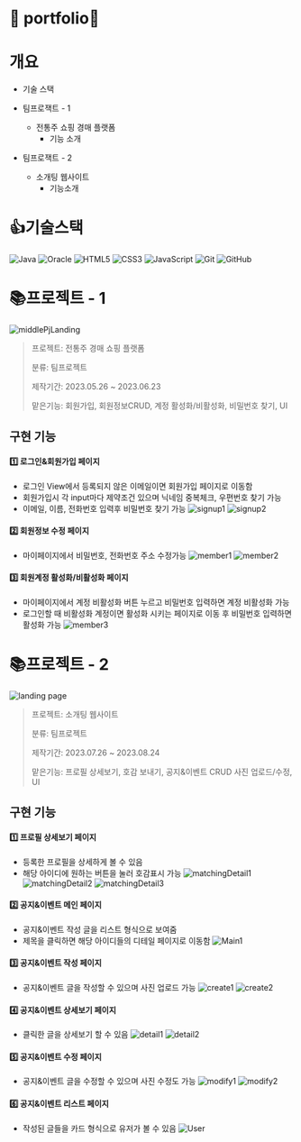 :wave: portfolio:wave:
==============

<!-- ![Anurag's GitHub stats](https://github-readme-stats.vercel.app/api?username=brandena&show_icons=true&theme=radical) -->
<!-- [![Top Langs](https://github-readme-stats.vercel.app/api/top-langs/?username=brandena&layout=compact)](https://github.com/brandena/github-readme-stats)-->

# 개요
- 기술 스택
  
- 팀프로잭트 - 1
  - 전통주 쇼핑 경매 플랫폼
    - 기능 소개
 
- 팀프로잭트 - 2
  - 소개팅 웹사이트
    - 기능소개
  
:+1:기술스택
=========
![Java](https://img.shields.io/badge/java-%23ED8B00.svg?style=for-the-badge&logo=openjdk&logoColor=white)
![Oracle](https://img.shields.io/badge/Oracle-F80000?style=for-the-badge&logo=oracle&logoColor=white)
![HTML5](https://img.shields.io/badge/html5-%23E34F26.svg?style=for-the-badge&logo=html5&logoColor=white)
![CSS3](https://img.shields.io/badge/css3-%231572B6.svg?style=for-the-badge&logo=css3&logoColor=white)
![JavaScript](https://img.shields.io/badge/javascript-%23323330.svg?style=for-the-badge&logo=javascript&logoColor=%23F7DF1E)
![Git](https://img.shields.io/badge/git-%23F05033.svg?style=for-the-badge&logo=git&logoColor=white)
![GitHub](https://img.shields.io/badge/github-%23121011.svg?style=for-the-badge&logo=github&logoColor=white)
      
 :books:프로젝트 - 1 
=============
![middlePjLanding](https://github.com/DoooHyun/Portfolio/assets/134381988/77ca132f-4e7a-4bc1-87ee-80ef3308e50f)
> 프로젝트: 전통주 경매 쇼핑 플랫폼
>
> 분류: 팀프로젝트
>
> 제작기간: 2023.05.26 ~ 2023.06.23
>
> 맡은기능: 회원가입, 회원정보CRUD, 계정 활성화/비활성화, 비밀번호 찾기, UI  

 ## 구현 기능
#### :one: 로그인&회원가입 페이지
- 로그인 View에서 등록되지 않은 이메일이면 회원가입 페이지로 이동함
- 회원가입시 각 input마다 제약조건 있으며 닉네임 중복체크, 우편번호 찾기 가능
- 이메일, 이름, 전화번호 입력후 비밀번호 찾기 가능
![signup1](https://github.com/DoooHyun/Portfolio/assets/134381988/2ade2044-3ca3-4935-bcad-11828e57851f)
![signup2](https://github.com/DoooHyun/Portfolio/assets/134381988/dd3fc675-8a4d-4ce1-8be6-25b2a3d10cbb)

#### :two: 회원정보 수정 페이지
- 마이페이지에서 비밀번호, 전화번호 주소 수정가능
![member1](https://github.com/DoooHyun/Portfolio/assets/134381988/e7f63e95-a058-4be2-9eb9-62f2cd1bf247)
![member2](https://github.com/DoooHyun/Portfolio/assets/134381988/4e2edbb5-d276-4f05-833a-facf7cfe8f2b)

#### :three: 회원계정 활성화/비활성화 페이지
- 마이페이지에서 계정 비활성화 버튼 누르고 비밀번호 입력하면 계정 비활성화 가능
- 로그인할 때 비활성화 계정이면 활성화 시키는 페이지로 이동 후 비밀번호 입력하면 활성화 가능 
![member3](https://github.com/DoooHyun/Portfolio/assets/134381988/977f4fb2-8517-4f63-99be-2209bb14978c)


:books:프로젝트 - 2
=============
![landing page](https://github.com/DoooHyun/Portfolio/assets/134381988/d4996cc2-9cbb-4b66-bb28-b921f015cd85)
> 프로젝트: 소개팅 웹사이트
>
> 분류: 팀프로젝트
>
> 제작기간: 2023.07.26 ~ 2023.08.24
>
> 맡은기능: 프로필 상세보기, 호감 보내기, 공지&이벤트 CRUD 사진 업로드/수정, UI

## 구현 기능
 #### :one: 프로필 상세보기 페이지
- 등록한 프로필을 상세하게 볼 수 있음
- 해당 아이디에 원하는 버튼을 눌러 호감표시 가능
![matchingDetail1](https://github.com/DoooHyun/Portfolio/assets/134381988/85436769-b71b-470f-ac13-8100127721a2)
![matchingDetail2](https://github.com/DoooHyun/Portfolio/assets/134381988/8efdd845-95d1-41cf-a041-d042b9802d07)
![matchingDetail3](https://github.com/DoooHyun/Portfolio/assets/134381988/57b10028-38d2-4ff4-abd1-bb37c10d8632)

 #### :two: 공지&이벤트 메인 페이지
 - 공지&이벤트 작성 글을 리스트 형식으로 보여줌
 - 제목을 클릭하면 해당 아이디들의 디테일 페이지로 이동함
![Main1](https://github.com/DoooHyun/Portfolio/assets/134381988/31a8f54b-c67c-4ade-ae88-925f03c03f21)

  
#### :three: 공지&이벤트 작성 페이지
- 공지&이벤트 글을 작성할 수 있으며 사진 업로드 가능
![create1](https://github.com/DoooHyun/Portfolio/assets/134381988/1179e37f-354d-4b80-9886-142927b17f9c)
![create2](https://github.com/DoooHyun/Portfolio/assets/134381988/b37973da-068b-4661-901f-6139314c35f3)
  
#### :four: 공지&이벤트 상세보기 페이지
- 클릭한 글을 상세보기 할 수 있음
![detail1](https://github.com/DoooHyun/Portfolio/assets/134381988/f4c0482a-c24c-4878-945f-bfd4ac31c1f4)
![detail2](https://github.com/DoooHyun/Portfolio/assets/134381988/b52b1e96-7ca1-48e6-81d2-5655fd813955)

#### :five: 공지&이벤트 수정 페이지
- 공지&이벤트 글을 수정할 수 있으며 사진 수정도 가능
![modify1](https://github.com/DoooHyun/Portfolio/assets/134381988/528fec91-56bc-487b-a998-f50738cd8ace)
![modify2](https://github.com/DoooHyun/Portfolio/assets/134381988/481c97a5-49b7-4e25-809a-05b0e00a55ce)


#### :six: 공지&이벤트 리스트 페이지
- 작성된 글들을 카드 형식으로 유저가 볼 수 있음
![User](https://github.com/DoooHyun/Portfolio/assets/134381988/2050aff7-dc37-4227-b988-e25ee7cffa3b)


